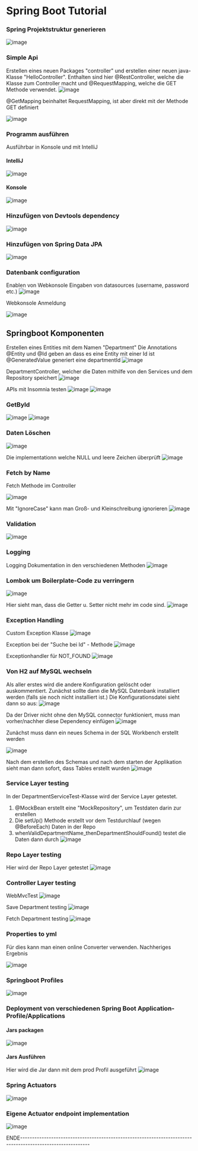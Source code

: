 # Spring Boot Tutorial

### Spring Projektstruktur generieren
![image](https://user-images.githubusercontent.com/83290245/141694063-93dc6787-e131-41d1-bd5e-30b1a1388876.png)



### Simple Api

Erstellen eines neuen Packages "controller" und erstellen einer neuen java-Klasse "HelloController".
Enthalten sind hier @RestController, welche die Klasse zum Controller macht und @RequestMapping, welche die GET Methode verwendet.
![image](https://user-images.githubusercontent.com/83290245/141695935-a92e0697-eb83-49d4-900b-11b2c2320880.png)

@GetMapping beinhaltet RequestMapping, ist aber direkt mit der Methode GET definiert

![image](https://user-images.githubusercontent.com/83290245/141696205-46ac5dd0-44fb-4adf-b717-dc018a4bd10e.png)



### Programm ausführen

Ausführbar in Konsole und mit IntelliJ



#### IntelliJ
![image](https://user-images.githubusercontent.com/83290245/141696308-64bef151-0b10-4ad1-bd6f-a1e41065728a.png)



#### Konsole
![image](https://user-images.githubusercontent.com/83290245/141696244-cbb7537d-c6f4-407e-ac7b-59eacbebeef5.png)


### Hinzufügen von Devtools dependency
![image](https://user-images.githubusercontent.com/83290245/141696400-985db0da-09a8-44b1-86bd-4a961a182960.png)



### Hinzufügen von Spring Data JPA
![image](https://user-images.githubusercontent.com/83290245/141696694-41efe18d-c1c8-4739-ad2e-172681b84200.png)



### Datenbank configuration
Enablen von Webkonsole
Eingaben von datasources (username, password etc.)
![image](https://user-images.githubusercontent.com/83290245/141697358-104f9fc0-f86d-490e-9b9c-daef328532bb.png)

Webkonsole Anmeldung

![image](https://user-images.githubusercontent.com/83290245/141697915-d0f2d4f0-2eab-49d7-bc47-f56683e0e46d.png)



## Springboot Komponenten

Erstellen eines Entities mit dem Namen "Department"
Die Annotations @Entity und @Id geben an dass es eine Entity mit einer Id ist
@GeneratedValue generiert eine departmentId
![image](https://user-images.githubusercontent.com/83290245/141698070-3afd46c6-215c-4916-a230-b34f60ab5472.png)

DepartmentController, welcher die Daten mithilfe von den Services und dem Repository speichert
![image](https://user-images.githubusercontent.com/83290245/141698632-798c02bd-7c5f-4fbc-9171-8b9b78d05f2c.png)

APIs mit Insomnia testen
![image](https://user-images.githubusercontent.com/83290245/141699455-43f79f33-8acd-4138-8a85-fff9d623ee9c.png)
![image](https://user-images.githubusercontent.com/83290245/141699459-dc8b4f0b-adcf-4342-9b56-bf62ab9f4734.png)



### GetById
![image](https://user-images.githubusercontent.com/83290245/141702315-bf8a0863-3022-41a7-ae7b-ed930cb43fcd.png)
![image](https://user-images.githubusercontent.com/83290245/141702329-b90c8973-ee2b-4592-96f2-18aa755d60ea.png)



### Daten Löschen
![image](https://user-images.githubusercontent.com/83290245/141702516-8a77a28b-a895-4fcb-86ba-9adb5f21c6f0.png)

Die implementationn welche NULL und leere Zeichen überprüft
![image](https://user-images.githubusercontent.com/83290245/141703087-40b08b30-3d6d-423a-9651-ab6f760d4f82.png)



### Fetch by Name
Fetch Methode im Controller

![image](https://user-images.githubusercontent.com/83290245/141703871-bcc31843-6908-499a-8f95-d61c01748ab6.png)


Mit "IgnoreCase" kann man Groß- und Kleinschreibung ignorieren
![image](https://user-images.githubusercontent.com/83290245/141703824-23eb4a61-9d41-4453-add2-878dbd80db77.png)



### Validation
![image](https://user-images.githubusercontent.com/83290245/141704932-1946329c-2b0e-4e81-a9ce-bf4927908d62.png)



### Logging
Logging Dokumentation in den verschiedenen Methoden
![image](https://user-images.githubusercontent.com/83290245/141705228-a0189705-cb46-4da6-afbb-1d41aec7dbb9.png)



### Lombok um Boilerplate-Code zu verringern
![image](https://user-images.githubusercontent.com/83290245/141706061-f5bb4d46-a927-47f6-832a-88c64e5220f4.png)

Hier sieht man, dass die Getter u. Setter nicht mehr im code sind.
![image](https://user-images.githubusercontent.com/83290245/141706077-d85d34dd-ef05-4d94-98ad-73a90a87c3d8.png)



### Exception Handling

Custom Exception Klasse
![image](https://user-images.githubusercontent.com/83290245/141706664-eee4e7f5-6445-403b-be2b-1fdfa95323a5.png)

Exception bei der "Suche bei Id" - Methode
![image](https://user-images.githubusercontent.com/83290245/141706678-0a4caf80-293a-47a4-8aa3-19147c0aaad0.png)

Exceptionhandler für NOT_FOUND
![image](https://user-images.githubusercontent.com/83290245/141707117-95453a3b-0f45-4bbf-8ae2-32e9041f4a2d.png)



### Von H2 auf MySQL wechseln

Als aller erstes wird die andere Konfiguration gelöscht oder auskommentiert. Zunächst sollte dann die MySQL Datenbank installiert werden (falls sie noch nicht installiert ist.)
Die Konfigurationsdatei sieht dann so aus:
![image](https://user-images.githubusercontent.com/83290245/141828251-08f5c9ab-926b-4a09-ad33-78c2cdeb9489.png)

Da der Driver nicht ohne den MySQL connector funktioniert, muss man vorher/nachher diese Dependency einfügen
![image](https://user-images.githubusercontent.com/83290245/141828566-bf9dba48-42de-4ed5-bece-06b31173f8ba.png)

Zunächst muss dann ein neues Schema in der SQL Workbench erstellt werden

![image](https://user-images.githubusercontent.com/83290245/141828964-05c4d9f2-bbbd-46de-b1c7-ffb169b1f3a3.png)

Nach dem erstellen des Schemas und nach dem starten der Applikation sieht man dann sofort, dass Tables erstellt wurden
![image](https://user-images.githubusercontent.com/83290245/141829105-e3cbe9e6-8597-49d4-babf-22f68508a121.png)



### Service Layer testing 

In der DepartmentServiceTest-Klasse wird der Service Layer getestet.
1. @MockBean erstellt eine "MockRepository", um Testdaten darin zur erstellen
2. Die setUp() Methode erstellt vor dem Testdurchlauf (wegen @BeforeEach) Daten in der Repo
3. whenValidDepartmentName_thenDepartmentShouldFound() testet die Daten dann durch
![image](https://user-images.githubusercontent.com/83290245/141839150-1726b178-dd50-49fe-a448-e23353ff087b.png)



### Repo Layer testing
Hier wird der Repo Layer getestet
![image](https://user-images.githubusercontent.com/83290245/141842321-ca4b7a20-0bb1-4a87-ad01-c240b32fd6b3.png)



### Controller Layer testing

WebMvcTest
![image](https://user-images.githubusercontent.com/83290245/141846023-d84a66e5-27a9-4b43-a0de-c9d2388239da.png)

Save Department testing 
![image](https://user-images.githubusercontent.com/83290245/141845965-22b180f7-f72c-4e39-adb4-3263c3a42f1b.png)

Fetch Department testing
![image](https://user-images.githubusercontent.com/83290245/141847383-69596f7b-3090-45d4-b62f-e39376f493a5.png)



### Properties to yml
Für dies kann man einen online Converter verwenden.
Nachheriges Ergebnis

![image](https://user-images.githubusercontent.com/83290245/141851859-3bd3786d-ddc9-4a9d-9017-e24107e33233.png)



### Springboot Profiles

![image](https://user-images.githubusercontent.com/83290245/141853796-e3e7a7b8-89b6-4d04-bb09-f61fdb633026.png)




### Deployment von verschiedenen Spring Boot Application-Profile/Applications
#### Jars packagen
![image](https://user-images.githubusercontent.com/83290245/141854117-e219a143-ba12-40da-969d-eb8803ca6d85.png)

#### Jars Ausführen
Hier wird die Jar dann mit dem prod Profil ausgeführt
![image](https://user-images.githubusercontent.com/83290245/141854672-fd8971c7-d890-4355-8439-20dc70fc6e53.png)



### Spring Actuators
![image](https://user-images.githubusercontent.com/83290245/141855668-a7b295f5-d55a-4403-a6f4-0b74a6d65f35.png)

### Eigene Actuator endpoint implementation
![image](https://user-images.githubusercontent.com/83290245/141856806-ff855940-bf22-4673-9a34-2869e01e9636.png)

ENDE-----------------------------------------------------------------------------------------------------------
